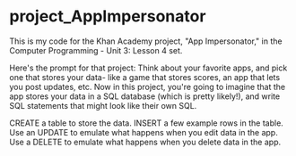 # project_AppImpersonator

This is my code for the Khan Academy project, "App Impersonator," in the Computer Programming - Unit 3: Lesson 4 set.

Here's the prompt for that project:
Think about your favorite apps, and pick one that stores your data- like a game that stores scores, an app that lets you post updates, etc. Now in this project, you're going to imagine that the app stores your data in a SQL database (which is pretty likely!), and write SQL statements that might look like their own SQL.

CREATE a table to store the data.
INSERT a few example rows in the table.
Use an UPDATE to emulate what happens when you edit data in the app.
Use a DELETE to emulate what happens when you delete data in the app.
